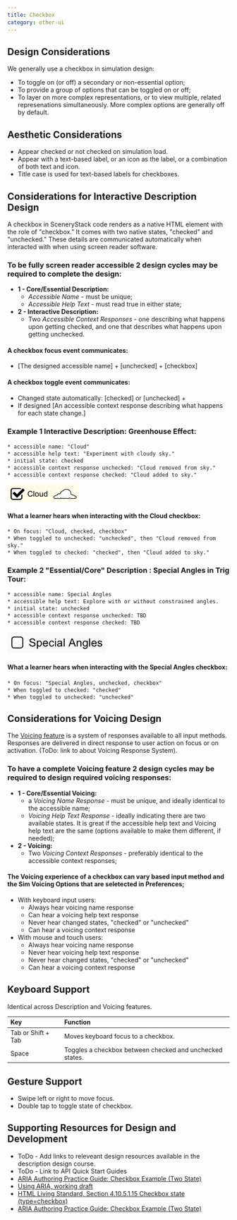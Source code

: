 ```yaml
---
title: Checkbox
category: other-ui
---
```


## Design Considerations

We generally use a checkbox in simulation design:

* To toggle on (or off) a secondary or non-essential option;
* To provide a group of options that can be toggled on or off;
* To layer on more complex representations, or to view multiple, related
  represenations simultaneously. More complex options are generally off by default.

## Aesthetic Considerations

* Appear checked or not checked on simulation load.
* Appear with a text-based label, or an icon as the label, or a combination of both text and icon.
* Title case is used for text-based labels for checkboxes.

## Considerations for Interactive Description Design

A checkbox in SceneryStack code renders as a native HTML element with the role of "checkbox." It comes with two native states, "checked" and "unchecked." These details are communicated automatically when interacted with when using screen reader software. 

### To be fully screen reader accessible 2 design cycles may be required to complete the design:
* **1 - Core/Essential Description:**
    * _Accessible Name_ - must be unique;
    * _Accessible Help Text_ - must read true in either state;
* **2 - Interactive Description:**
    * Two _Accessible Context Responses_ - one describing what happens upon getting checked, and one that describes what happens upon getting unchecked.

#### A checkbox focus event communicates:
* [The designed accessible name] + [unchecked] + [checkbox]

#### A checkbox toggle event communicates:
* Changed state automatically: [checked] or [unchecked] + 
* If designed [An accessible context response describing what happens for each state change.]

### Example 1 Interactive Description: Greenhouse Effect: 
    * accessible name: "Cloud"
    * accessible help text: "Experiment with cloudy sky."
    * initial state: checked
    * accessible context response unchecked: "Cloud removed from sky."
    * accessible context response checked: "Cloud added to sky."

![alt text "Cloud checkbox in Greenhouse Effecy in checked state."](images/ghe-checkbox-cloud.png "Cloud, checked, checkbox")

#### What a learner hears when interacting with the Cloud checkbox:
    * On focus: "Cloud, checked, checkbox"
    * When toggled to unchecked: "unchecked", then "Cloud removed from sky."
    * When toggled to checked: "checked", then "Cloud added to sky."

### Example 2 "Essential/Core" Description : Special Angles in Trig Tour: 
    * accessible name: Special Angles
    * accessible help text: Explore with or without constrained angles.
    * initial state: unchecked
    * accessible context response unchecked: TBD
    * accessible context response checked: TBD

![alt text "Special Angles checkbox in Trig Tour in unchecked state."](images/tt-checkbox-specialAngles.png "Special Angles, unchecked, checkbox")

#### What a learner hears when interacting with the Special Angles checkbox: 
    * On focus: "Special Angles, unchecked, checkbox"
    * When toggled to checked: "checked"
    * When toggled to unchecked: "unchecked"

## Considerations for Voicing Design
The [Voicing feature](https://www.w3.org/WAI/ARIA/apg/patterns/checkbox/examples/checkbox/) is a system of responses available to all input methods. Responses are delivered in direct response to user action on focus or on activation. (ToDo: link to about Voicing Response System).

### To have a complete Voicing feature 2 design cycles may be required to design required voicing responses:
* **1 - Core/Essential Voicing:**
    * a _Voicing Name Response_ - must be unique, and ideally identical to the accessible name;
    * _Voicing Help Text Response_ - ideally indicating there are two available states. It is great if the accessible help text and Voicing help text are the same (options available to make them different, if needed);
* **2 - Voicing:**
    * Two _Voicing Context Responses_ - preferably identical to the accessible context responses;

#### The Voicing experience of a checkbox can vary based input method and the Sim Voicing Options that are seletected in Preferences; 
* With keyboard input users: 
    * Always hear voicing name response
    * Can hear a voicing help text response 
    * Never hear changed states, "checked" or "unchecked"
    * Can hear a voicing context response
* With mouse and touch users: 
    * Always hear voicing name response
    * Never hear voicing help text response
    * Never hear changed states, "checked" or "unchecked"
    * Can hear a voicing context response
 
## Keyboard Support
Identical across Description and Voicing features.

| Key   | Function                                               |
|:------|:-------------------------------------------------------|
| Tab or Shift + Tab  | Moves keyboard focus to a checkbox.     |
| Space | Toggles a checkbox between checked and unchecked states. |

## Gesture Support

* Swipe left or right to move focus.
* Double tap to toggle state of checkbox.

## Supporting Resources for Design and Development
* ToDo - Add links to releveant design resources available in the description design course.
* ToDo - Link to API Quick Start Guides
* [ARIA Authoring Practice Guide: Checkbox Example (Two State)](https://www.w3.org/WAI/ARIA/apg/patterns/checkbox/examples/checkbox/) 
* [Using ARIA, working draft](https://www.w3.org/TR/using-aria/)
* [HTML Living Standard, Section 4.10.5.1.15 Checkbox state (type=checkbox)](https://html.spec.whatwg.org/multipage/input.html#checkbox-state-(type=checkbox))
* [ARIA Authoring Practice Guide: Checkbox Example (Two State)](https://www.w3.org/WAI/ARIA/apg/patterns/checkbox/examples/checkbox/)
 

